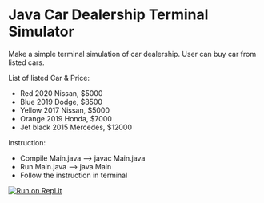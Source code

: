 # Java Car Dealership Terminal Simulator
Make a simple terminal simulation of car dealership. User can buy car from listed cars.

List of listed Car & Price:
- Red 2020 Nissan, $5000
- Blue 2019 Dodge, $8500
- Yellow 2017 Nissan, $5000
- Orange 2019 Honda, $7000
- Jet black 2015 Mercedes, $12000

Instruction:
- Compile Main.java --> javac Main.java
- Run Main.java --> java Main
- Follow the instruction in terminal

[![Run on Repl.it](https://repl.it/badge/github/freeCodeCamp/boilerplate-npm)](https://replit.com/@ricky-kiva/Java-Car-Dealership-Terminal-Simulator?v=1)
